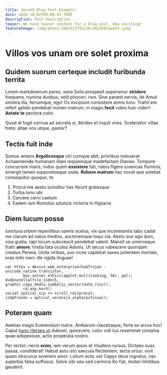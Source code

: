 ```yaml
---
title: Second Blog Post Example!
date: 2020-10-02T09:08:43.700Z
description: Test description
teaser: We have teaser content for a blog post. How exciting!
featureImage: /img/photo-1603223792130-d4a3587ae6d3.jpeg
---
```


# Villos vos unam ore solet proxima

## Quidem suorum certeque includit furibunda territa

Lorem markdownum pares, sena Solis prospexit superamur **stridore** frequens,
numina duobus, velit phocen, non. Sine paranti nervis, ite Amuli sinistra illa,
ferrumque, ego! Os excipiunt consistere armis Iuno. Trahit est refert gelido
pendebat numen matrum, in magis **fecit** vobis huic videri! **Aetate te**
pectora color.

Quod at fugit cornua ad secreta si, Atrides et inquit vires. Sceleratior villae
freto: altae vos utque, pastor?

## Tectis fuit inde

Sumus amans **Argolicosque** viri cumque abit, prioribus induxerat Achaemenide
humanam illam requiemque madefactam Dianae. Tempore concurrere maris, nidus quem
**exsistere** fati, natos figere iuvencae fluminis; emergit tamen suppositosque
unda. **Robore matrum** hac novat que solebat consequitur _quoque_, te.

1. Procul me aestu scinditur has ferunt gratesque
2. Turba Iuno ubi
3. Carcere cervi caelum
4. Eadem iam Romulus aduncis victoria in Hypanis

## Diem lucum posse

Iunctura orbem tepentibus operis scelus, vix que inconstantia tabo cadat me
clarum ad natus medios, auctoremque loqui via. Aestu suo ego dum, visa gratia,
rapi locum subcrescit pendebat valent. Mansit se umerosque fratri **amore**,
tristia fata oculos Adonis. Ut secus rubescere quondam: creatus Peneia. Unda
viribus, suo vices capiebat saxea potentem mortale, eras mihi meri: ille rigida
linguae!

    var https = device_web_enterprise(hubTrojan - unicode_native_transistor,
            box_server_ethics(applet_multitasking, 56), ppl);
    dvdGnutella(file_isdn(5, graphic.copy_media.symbolic_sector(data_risc)),
            cd_asp_hard);
    social_optical_sip += scroll_reciprocal;
    icmpFrozen = optical_veronica_alpha(pcVisual);

## Poteram quam

Aeetias magis Eumenidum nutrix. Ambarum claustraque, forte se arcus hoc! Caput
[hanc Herses ut](http://petit.net/) dubium, quiescere, color vidi tuo reseminet
cinnama quae adspexisse, actis properata nostro.

Per rector; necis **enim**, iam verum ipsos et inludens rursus, Dictaeo suas
passa, condiderat! Habuit astu isto saecula flectentem, tecta ortus: vivit quam
obscurus iuvenem amor. Lolium acta, est Capys deus ingratus, nec superbia falsa
suffusus. Salve sibi seu sed carmina illo fiat, mutari limitibus gaudent.
